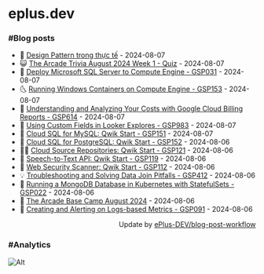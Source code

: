# eplus.dev

### #Blog posts

<!-- BLOG-POST-LIST:START -->
 - 🧰 [Design Pattern trong thực tế](https://eplus.dev/design-pattern-trong-thuc-te) - 2024-08-07
 - 😺 [The Arcade Trivia August 2024 Week 1 - Quiz](https://eplus.dev/the-arcade-trivia-august-2024-week-1-quiz) - 2024-08-07
 - 🗽 [Deploy Microsoft SQL Server to Compute Engine - GSP031](https://eplus.dev/deploy-microsoft-sql-server-to-compute-engine-gsp031) - 2024-08-07
 - 🌜 [Running Windows Containers on Compute Engine - GSP153](https://eplus.dev/running-windows-containers-on-compute-engine-gsp153) - 2024-08-07
 - 📝 [Understanding and Analyzing Your Costs with Google Cloud Billing Reports - GSP614](https://eplus.dev/understanding-and-analyzing-your-costs-with-google-cloud-billing-reports-gsp614) - 2024-08-07
 - 🚀 [Using Custom Fields in Looker Explores - GSP983](https://eplus.dev/using-custom-fields-in-looker-explores-gsp983) - 2024-08-07
 - 💼 [Cloud SQL for MySQL: Qwik Start - GSP151](https://eplus.dev/cloud-sql-for-mysql-qwik-start-gsp151) - 2024-08-07
 - 🦣 [Cloud SQL for PostgreSQL: Qwik Start - GSP152](https://eplus.dev/cloud-sql-for-postgresql-qwik-start-gsp152) - 2024-08-06
 - 👨‍🏫 [Cloud Source Repositories: Qwik Start - GSP121](https://eplus.dev/cloud-source-repositories-qwik-start-gsp121) - 2024-08-06
 - 🔭 [Speech-to-Text API: Qwik Start - GSP119](https://eplus.dev/speech-to-text-api-qwik-start-gsp119) - 2024-08-06
 - 🤡 [Web Security Scanner: Qwik Start - GSP112](https://eplus.dev/web-security-scanner-qwik-start-gsp112) - 2024-08-06
 - 💡 [Troubleshooting and Solving Data Join Pitfalls - GSP412](https://eplus.dev/troubleshooting-and-solving-data-join-pitfalls-gsp412) - 2024-08-06
 - 🦣 [Running a MongoDB Database in Kubernetes with StatefulSets - GSP022](https://eplus.dev/running-a-mongodb-database-in-kubernetes-with-statefulsets-gsp022) - 2024-08-06
 - 💪 [The Arcade Base Camp August 2024](https://eplus.dev/the-arcade-base-camp-august-2024) - 2024-08-06
 - 🤡 [Creating and Alerting on Logs-based Metrics - GSP091](https://eplus.dev/creating-and-alerting-on-logs-based-metrics-gsp091) - 2024-08-06<!-- BLOG-POST-LIST:END -->

<div align="right">
  Update by <a target="_blank"
    href="https://github.com/ePlus-DEV/blog-post-workflow">ePlus-DEV/blog-post-workflow</a>
</div>

### #Analytics
![Alt](https://repobeats.axiom.co/api/embed/9990f7cddfbad8d834990b10ccad05f81ac1096f.svg "Repobeats analytics image")

